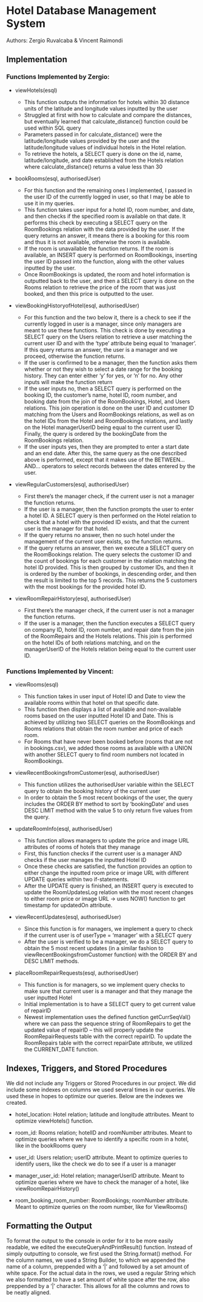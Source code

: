 # Hotel Database Management System
Authors: Zergio Ruvalcaba & Vincent Raimondi

## Implementation

### Functions Implemented by Zergio:

* viewHotels(esql)
  * This function outputs the information for hotels within 30 distance units of the latitude and longitude values inputted by the user 
  * Struggled at first with how to calculate and compare the distances, but eventually learned that calculate_distance() function could be used within SQL query
  * Parameters passed in for calculate_distance() were the latitude/longitude values provided by the user and the latitude/longitude values of individual hotels in the Hotel relation.
  * To retrieve the hotels, a SELECT query is done on the id, name, latitude/longitude, and date established from the Hotels relation where calculate_distance() returns a value less than 30
 
* bookRooms(esql, authorisedUser)
  * For this function and the remaining ones I implemented, I passed in the user ID of the currently logged in user, so that I may be able to use it in my queries.
  * This function takes user input for a hotel ID, room number, and date, and then checks if the specified room is available on that date. It performs this check by executing a SELECT query on the RoomBookings relation with the data provided by the user. If the query returns an answer, it means there is a booking for this room and thus it is not available, otherwise the room is available.
  * If the room is unavailable the function returns. If the room is available, an INSERT query is performed on RoomBookings, inserting the user ID passed into the function, along with the other values inputted by the user.
  * Once RoomBookings is updated, the room and hotel information is outputted back to the user, and then a SELECT query is done on the Rooms relation to retrieve the price of the room that was just booked, and then this price is outputted to the user.
 
* viewBookingHistoryofHotel(esql, authorisedUser)
  * For this function and the two below it, there is a check to see if the currently logged in user is a manager, since only managers are meant to use these functions. This check is done by executing a SELECT query on the Users relation to retrieve a user matching the current user ID and with the ‘type’ attribute being equal to ‘manager’. If this query returns an answer, the user is a manager and we proceed, otherwise the function returns.
  * If the user is confirmed to be a manager, then the function asks them whether or not they wish to select a date range for the booking history. They can enter either ‘y’ for yes, or ‘n’ for no. Any other inputs will make the function return
  * If the user inputs no, then a SELECT query is performed on the booking ID, the customer’s name, hotel ID, room number, and booking date from the join of the RoomBookings, Hotel, and Users relations. This join operation is done on the user ID and customer ID matching from the Users and RoomBookings relations, as well as on the hotel IDs from the Hotel and RoomBookings relations, and lastly on the Hotel managerUserID being equal to the current user ID. Finally, the query is ordered by the bookingDate from the RoomBookings relation.
  * If the user inputs yes, then they are prompted to enter a start date and an end date. After this, the same query as the one described above is performed, except that it makes use of the BETWEEN…AND… operators to select records between the dates entered by the user.
 
* viewRegularCustomers(esql, authorisedUser)
  * First there’s the manager check, if the current user is not a manager the function returns.
  * If the user is a manager, then the function prompts the user to enter a hotel ID. A SELECT query is then performed on the Hotel relation to check that a hotel with the provided ID exists, and that the current user is the manager for that hotel.
  * If the query returns no answer, then no such hotel under the management of the current user exists, so the function returns.
  * If the query returns an answer, then we execute a SELECT query on the RoomBookings relation. The query selects the customer ID and the count of bookings for each customer in the relation matching the hotel ID provided. This is then grouped by customer IDs, and then it is ordered by the number of bookings, in descending order, and then the result is limited to the top 5 records. This returns the 5 customers with the most bookings for the provided hotel ID.
 
* viewRoomRepairHistory(esql, authorisedUser)
  * First there’s the manager check, if the current user is not a manager the function returns.
  * If the user is a manager, then the function executes a SELECT query on company ID, hotel ID, room number, and repair date from the join of the RoomRepairs and the Hotels relations. This join is performed on the hotel IDs of both relations matching, and on the managerUserID of the Hotels relation being equal to the current user ID.


 ### Functions Implemented by Vincent:

* viewRooms(esql)
  * This function takes in user input of Hotel ID and Date to view the available rooms within that hotel on that specific date.
  * This function then displays a list of available and non-available rooms based on the user inputted Hotel ID and Date. This is achieved by utilizing two SELECT queries on the RoomBookings and Rooms relations that obtain the room number and price of each room.
  * For Rooms that have never been booked before (rooms that are not in bookings.csv), we added those rooms as available with a UNION with another SELECT query to find room numbers not located in RoomBookings.
 
* viewRecentBookingsfromCustomer(esql, authorisedUser)
  * This function utilizes the authorisedUser variable within the SELECT query to obtain the booking history of the current user
  * In order to obtain the 5 most recent bookings of the user, the query includes the ORDER BY method to sort by ‘bookingDate’ and uses DESC LIMIT method with the value 5 to only return five values from the query.
 
* updateRoomInfo(esql, authorisedUser)
  * This function allows managers to update the price and image URL attributes of rooms of hotels that they manage
  * First, this function checks if the current user is a manager AND checks if the user manages the inputted Hotel ID
  * Once these checks are satisfied, the function provides an option to either change the inputted room price or image URL with different UPDATE queries within two if-statements.
  * After the UPDATE query is finished, an INSERT query is executed to update the RoomUpdatesLog relation with the most recent changes to either room price or image URL → uses NOW() function to get timestamp for updatedOn attribute.
 
* viewRecentUpdates(esql, authorisedUser)
  * Since this function is for managers, we implement a query to check if the current user is of userType = ‘manager’ with a SELECT query
  * After the user is verified to be a manager, we do a SELECT query to obtain the 5 most recent updates (in a similar fashion to viewRecentBookingsfromCustomer function) with the ORDER BY and DESC LIMIT methods.
 
* placeRoomRepairRequests(esql, authorisedUser)
  * This function is for managers, so we implement query checks to make sure that current user is a manager and that they manage the user inputted Hotel
  * Initial implementation is to have a SELECT query to get current value of repairID
  * Newest implementation uses the defined function getCurrSeqVal() where we can pass the sequence string of RoomRepairs to get the updated value of repairID – this will properly update the RoomRepairRequests table with the correct repairID. To update the RoomRepairs table with the correct repairDate attribute, we utilized the CURRENT_DATE function.

## Indexes, Triggers, and Stored Procedures

We did not include any Triggers or Stored Procedures in our project. We did include some indexes on columns we used several times in our queries. We used these in hopes to optimize our queries. Below are the indexes we created.

* hotel_location: Hotel relation; latitude and longitude attributes. Meant to optimize viewHotels() function.

* room_id: Rooms relation; hotelID and roomNumber attributes. Meant to optimize queries where we have to identify a specific room in a hotel, like in the bookRooms query

* user_id: Users relation; userID attribute. Meant to optimize queries to identify users, like the check we do to see if a user is a manager

* manager_user_id: Hotel relation; managerUserID attribute. Meant to optimize queries where we have to check the manager of a hotel, like viewRoomRepairHistory()
 
* room_booking_room_number: RoomBookings; roomNumber attribute. Meant to optimize queries on the room number, like for ViewRooms()

## Formatting the Output

To format the output to the console in order for it to be more easily readable, we edited the executeQueryAndPrintResult() function. Instead of simply outputting to console, we first used the String.format() method. For the column names, we used a String Builder, to which we appended the name of a column, preppended with a ‘|’ and followed by a set amount of white space. For the actual data in the rows, we used a regular String which we also formatted to have a set amount of white space after the row, also preppended by a ‘|’ character. This allows for all the columns and rows to be neatly aligned. 



